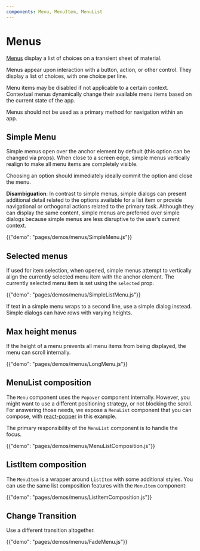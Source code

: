 ```yaml
---
components: Menu, MenuItem, MenuList
---
```


# Menus

[Menus](https://material.io/guidelines/components/menus.html) display a list of choices on a transient sheet of material.

Menus appear upon interaction with a button, action, or other control. They display a list of choices, with one choice per line.

Menu items may be disabled if not applicable to a certain context. Contextual menus dynamically change their available menu items based on the current state of the app.

Menus should not be used as a primary method for navigation within an app.

## Simple Menu

Simple menus open over the anchor element by default (this option can be changed via props). When close to a screen edge, simple menus vertically realign to make all menu items are completely visible.

Choosing an option should immediately ideally commit the option and close the menu.

**Disambiguation**: In contrast to simple menus, simple dialogs can present additional detail related to the options available for a list item or provide navigational or orthogonal actions related to the primary task. Although they can display the same content, simple menus are preferred over simple dialogs because simple menus are less disruptive to the user’s current context.

{{"demo": "pages/demos/menus/SimpleMenu.js"}}

## Selected menus

If used for item selection, when opened, simple menus attempt to vertically align the currently selected menu item with the anchor element. The currently selected menu item is set using the `selected` prop.

{{"demo": "pages/demos/menus/SimpleListMenu.js"}}

If text in a simple menu wraps to a second line, use a simple dialog instead. Simple dialogs can have rows with varying heights.

## Max height menus

If the height of a menu prevents all menu items from being displayed, the menu can scroll internally.

{{"demo": "pages/demos/menus/LongMenu.js"}}

## MenuList composition

The `Menu` component uses the `Popover` component internally.
However, you might want to use a different positioning strategy, or not blocking the scroll.
For answering those needs, we expose a `MenuList` component that you can compose, with [react-popper](https://github.com/souporserious/react-popper) in this example.

The primary responsibility of the `MenuList` component is to handle the focus.

{{"demo": "pages/demos/menus/MenuListComposition.js"}}

## ListItem composition

The `MenuItem` is a wrapper around `ListItem` with some additional styles.
You can use the same list composition features with the `MenuItem` component:

{{"demo": "pages/demos/menus/ListItemComposition.js"}}

## Change Transition

Use a different transition altogether.

{{"demo": "pages/demos/menus/FadeMenu.js"}}
